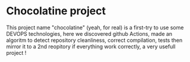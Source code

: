 # Chocolatine project

This project name "chocolatine" (yeah, for real) is a first-try to use some DEVOPS technologies, here we discovered github Actions, made an algoritm to detect repository cleanliness, correct compilation, tests then mirror it to a 2nd reopitory if everything work correctly, a very usefull project !
